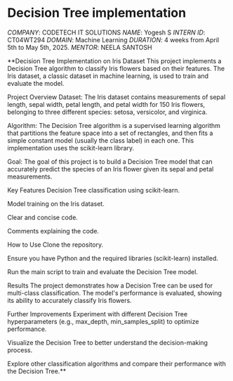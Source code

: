 # Decision Tree implementation
*COMPANY*: CODETECH IT SOLUTIONS
*NAME*: Yogesh S
*INTERN ID*: CT04WT294
*DOMAIN*: Machine Learning
*DURATION*: 4 weeks from April 5th to May 5th, 2025.
*MENTOR*: NEELA SANTOSH

**Decision Tree Implementation on Iris Dataset
This project implements a Decision Tree algorithm to classify Iris flowers based on their features. The Iris dataset, a classic dataset in machine learning, is used to train and evaluate the model.

Project Overview
Dataset: The Iris dataset contains measurements of sepal length, sepal width, petal length, and petal width for 150 Iris flowers, belonging to three different species: setosa, versicolor, and virginica.

Algorithm: The Decision Tree algorithm is a supervised learning algorithm that partitions the feature space into a set of rectangles, and then fits a simple constant model (usually the class label) in each one.  This implementation uses the scikit-learn library.

Goal: The goal of this project is to build a Decision Tree model that can accurately predict the species of an Iris flower given its sepal and petal measurements.

Key Features
Decision Tree classification using scikit-learn.

Model training on the Iris dataset.

Clear and concise code.

Comments explaining the code.

How to Use
Clone the repository.

Ensure you have Python and the required libraries (scikit-learn) installed.

Run the main script to train and evaluate the Decision Tree model.

Results
The project demonstrates how a Decision Tree can be used for multi-class classification. The model's performance is evaluated, showing its ability to accurately classify Iris flowers.

Further Improvements
Experiment with different Decision Tree hyperparameters (e.g., max_depth, min_samples_split) to optimize performance.

Visualize the Decision Tree to better understand the decision-making process.

Explore other classification algorithms and compare their performance with the Decision Tree.**
